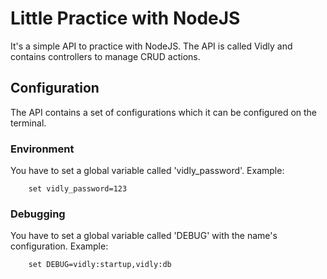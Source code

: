 # Little Practice with NodeJS

It's a simple API to practice with NodeJS. 
The API is called Vidly and contains controllers to manage CRUD actions.

## Configuration

The API contains a set of configurations which it can be configured on the terminal.

### Environment

You have to set a global variable called 'vidly_password'.
Example:

``` 
    set vidly_password=123
```

### Debugging

You have to set a global variable called 'DEBUG' with the name's configuration.
Example:

```
    set DEBUG=vidly:startup,vidly:db
```